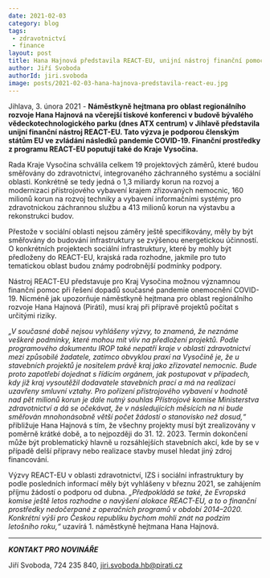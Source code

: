 ```yaml
---
date: 2021-02-03
category: blog
tags:
 - zdravotnictví 
 - finance
layout: post
title: Hana Hajnová představila REACT-EU, unijní nástroj finanční pomoci pro řešení dopadů koronavirové pandemie
author: Jiří Svoboda
authorId: jiri.svoboda
image: posts/2021-02-03-hana-hajnova-predstavila-react-eu.jpg
---
```


Jihlava, 3. února 2021 - **Náměstkyně hejtmana pro oblast regionálního rozvoje Hana Hajnová na včerejší tiskové konferenci v budově bývalého vědeckotechnologického parku (dnes ATX centrum) v Jihlavě představila unijní finanční nástroj REACT-EU. Tato výzva je podporou členským státům EU ve zvládání následků pandemie COVID-19. Finanční prostředky z programu REACT-EU poputují také do Kraje Vysočina.**

Rada Kraje Vysočina schválila celkem 19 projektových záměrů, které budou směřovány do zdravotnictví, integrovaného záchranného systému a sociální oblasti. Konkrétně se tedy jedná o 1,3 miliardy korun na rozvoj a modernizaci přístrojového vybavení krajem zřizovaných nemocnic, 160 milionů korun na rozvoj techniky a vybavení informačními systémy pro zdravotnickou záchrannou službu a 413 milionů korun na výstavbu a rekonstrukci budov. 

Přestože v sociální oblasti nejsou záměry ještě specifikovány, měly by být směřovány do budování infrastruktury se zvýšenou energetickou účinností. O konkrétních projektech sociální infrastruktury, které by mohly být předloženy do REACT-EU, krajská rada rozhodne, jakmile pro tuto tematickou oblast budou známy podrobnější podmínky podpory.

Nástroj REACT-EU představuje pro Kraj Vysočina možnou významnou finanční pomoc při řešení dopadů současné pandemie onemocnění COVID-19. Nicméně jak upozorňuje náměstkyně hejtmana pro oblast regionálního rozvoje Hana Hajnová (Piráti), musí kraj při přípravě projektů počítat s určitými riziky.

*„V současné době nejsou vyhlášeny výzvy, to znamená, že neznáme veškeré podmínky, které mohou mít vliv na předložení projektů. Podle programového dokumentu IROP také nepatří kraje v oblasti zdravotnictví mezi způsobilé žadatele, zatímco obvyklou praxí na Vysočině je, že u stavebních projektů je nositelem právě kraj jako zřizovatel nemocnic. Bude proto zapotřebí dojednat s řídícím orgánem, jak postupovat v případech, kdy již kraj vysoutěžil dodavatele stavebních prací a má na realizaci uzavřeny smluvní vztahy. Pro pořízení přístrojového vybavení v hodnotě nad pět milionů korun je dále nutný souhlas Přístrojové komise Ministerstva zdravotnictví a dá se očekávat, že v následujících měsících na ni bude směřován mnohonásobně větší počet žádostí o stanovisko než dosud,“* přibližuje Hana Hajnová s tím, že všechny projekty musí být zrealizovány v poměrně krátké době, a to nejpozději do 31. 12. 2023. Termín dokončení může být problematický hlavně u rozsáhlejších stavebních akcí, kde by se v případě delší přípravy nebo realizace stavby musel hledat jiný zdroj financování.

Výzvy REACT-EU v oblasti zdravotnictví, IZS i sociální infrastruktury by podle posledních informací měly být vyhlášeny v březnu 2021, se zahájením příjmu žádostí o podporu od dubna. *„Předpokládá se také, že Evropská komise ještě letos rozhodne o navýšení alokace REACT-EU, a to o finanční prostředky nedočerpané z operačních programů v období 2014–2020. Konkrétní výši pro Českou republiku bychom mohli znát na podzim letošního roku,“* uzavírá 1. náměstkyně hejtmana Hana Hajnová.

---

***KONTAKT PRO NOVINÁŘE*** 

Jiří Svoboda, 724 235 840, <jiri.svoboda.hb@pirati.cz>
